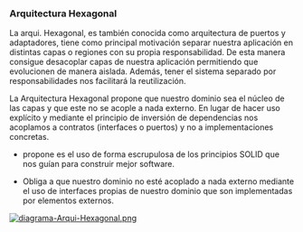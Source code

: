 ### Arquitectura Hexagonal
La arqui. Hexagonal, es también conocida como arquitectura de puertos y adaptadores, 
tiene como principal motivación separar nuestra aplicación en distintas capas o regiones con su propia responsabilidad. 
De esta manera consigue desacoplar capas de nuestra aplicación permitiendo que evolucionen de manera aislada. Además, 
tener el sistema separado por responsabilidades nos facilitará la reutilización.

La Arquitectura Hexagonal propone que nuestro dominio sea el núcleo de las capas y que este no se acople a nada externo. 
En lugar de hacer uso explícito y mediante el principio de inversión de dependencias nos acoplamos a contratos (interfaces o puertos) y no a implementaciones concretas.

- propone es el uso de forma escrupulosa de los principios SOLID que nos guían para construir mejor software.

- Obliga a que nuestro dominio no esté acoplado a nada externo mediante el uso de interfaces propias de nuestro dominio que son implementadas por elementos externos.

[![diagrama-Arqui-Hexagonal.png](https://i.postimg.cc/G2qcWdzc/diagrama-Arqui-Hexagonal.png)](https://postimg.cc/xJNDHrW7)
